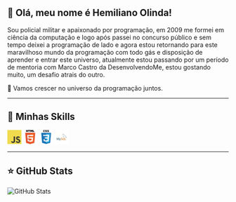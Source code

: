 ## 💜 Olá, meu nome é Hemiliano Olinda!

Sou policial militar e apaixonado por programação, em 2009 me formei em ciência da computação e logo após passei no concurso público e sem tempo deixei a programação de lado e agora estou retornando para este maravilhoso mundo da programação com todo gás e disposição de aprender e entrar este universo, atualmente estou passando por um período de mentoria com Marco Castro da DesenvolvendoMe, estou gostando muito, um desafio atrais do outro.


💬 Vamos crescer no universo da programação juntos.

---

## 🚀 Minhas Skills


<code><img height="32" src="https://raw.githubusercontent.com/github/explore/80688e429a7d4ef2fca1e82350fe8e3517d3494d/topics/javascript/javascript.png" alt="Javascript"/></code>
<code><img height="32" src="https://raw.githubusercontent.com/github/explore/80688e429a7d4ef2fca1e82350fe8e3517d3494d/topics/html/html.png" alt="HTML5"/></code>
<code><img height="32" src="https://raw.githubusercontent.com/github/explore/80688e429a7d4ef2fca1e82350fe8e3517d3494d/topics/css/css.png" alt="CSS"/></code>
<code><img height="32" src="https://raw.githubusercontent.com/github/explore/80688e429a7d4ef2fca1e82350fe8e3517d3494d/topics/mysql/mysql.png" alt="MySQL"/></code>


---

## ⭐ GitHub Stats

![GitHub Stats](https://github-readme-stats.vercel.app/api?username=iuricode&show_icons=true)
